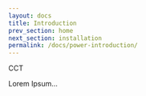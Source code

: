 ```yaml
---
layout: docs
title: Introduction
prev_section: home
next_section: installation
permalink: /docs/power-introduction/
---
```


CCT


Lorem Ipsum...